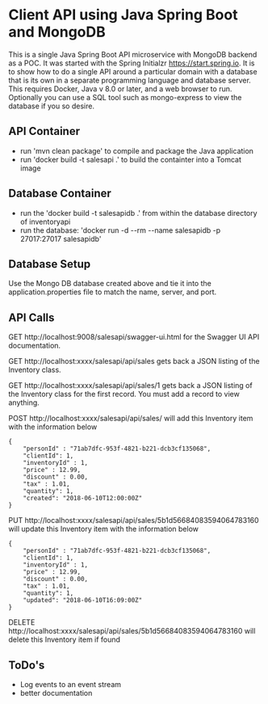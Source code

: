 # Client API using Java Spring Boot and MongoDB
This is a single Java Spring Boot API microservice with MongoDB backend as a POC. It was started with the Spring Initialzr https://start.spring.io.  It is to show how to do a single API around a particular domain with a database that is its own in a separate programming language and database server. This requires Docker, Java v 8.0 or later, and a web browser to run. Optionally you can use a SQL tool such as mongo-express to view the database if you so desire.

## API Container
* run 'mvn clean package' to compile and package the Java application
* run 'docker build -t salesapi .' to build the containter into a Tomcat image

## Database Container
* run the 'docker build -t salesapidb .' from within the database directory of inventoryapi
* run the database: 'docker run -d --rm --name salesapidb -p 27017:27017 salesapidb'

## Database Setup
Use the Mongo DB database created above and tie it into the application.properties file to match the name, server, and port.

## API Calls

GET http://localhost:9008/salesapi/swagger-ui.html for the Swagger UI API documentation.

GET http://localhost:xxxx/salesapi/api/sales gets back a JSON listing of the Inventory class.

GET http://localhost:xxxx/salesapi/api/sales/1 gets back a JSON listing of the Inventory class for the first record. You must add a record to view anything.

POST http://localhost:xxxx/salesapi/api/sales/ will add this Inventory item with the information below
```
{
	"personId" : "71ab7dfc-953f-4821-b221-dcb3cf135068",
    "clientId": 1,
    "inventoryId" : 1,
    "price" : 12.99,
    "discount" : 0.00,
    "tax" : 1.01,
    "quantity": 1,
    "created": "2018-06-10T12:00:00Z"
}
```
PUT http://localhost:xxxx/salesapi/api/sales/5b1d56684083594064783160 will update this Inventory item with the information below
```
{
	"personId" : "71ab7dfc-953f-4821-b221-dcb3cf135068",
    "clientId": 1,
    "inventoryId" : 1,
    "price" : 12.99,
    "discount" : 0.00,
    "tax" : 1.01,
    "quantity": 1,
    "updated": "2018-06-10T16:09:00Z"
}
```
DELETE http://localhost:xxxx/salesapi/api/sales/5b1d56684083594064783160 will delete this Inventory item if found

## ToDo's

* Log events to an event stream
* better documentation
